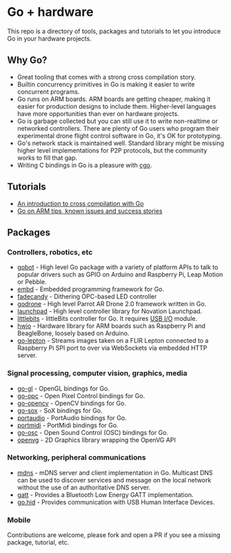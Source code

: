 # Go + hardware

This repo is a directory of tools, packages and tutorials to let
you introduce Go in your hardware projects.

## Why Go?

* Great tooling that comes with a strong cross compilation story.
* Builtin concurrency primitives in Go is making it easier to write
concurrent programs.
* Go runs on ARM boards. ARM boards are getting cheaper, making
it easier for production designs to include them. Higher-level
languages have more opportunities than ever on hardware projects.
* Go is garbage collected but you can still use it to write
non-realtime or networked controllers. There are plenty of
Go users who program their experimental drone flight control
software in Go, it's OK for prototyping.
* Go's network stack is maintained well. Standard library might
be missing higher level implementations for P2P protocols, but
the community works to fill that gap.
* Writing C bindings in Go is a pleasure with
[cgo](https://golang.org/cmd/cgo/).

## Tutorials

* [An introduction to cross compilation with Go](http://dave.cheney.net/2013/07/09/an-introduction-to-cross-compilation-with-go-1-1)
* [Go on ARM tips, known issues and success stories](https://github.com/golang/go/wiki/GoArm)

## Packages

### Controllers, robotics, etc
* [gobot](http://gobot.io/) - High level Go package with a variety of platform APIs to talk to popular drivers such as GPIO on Arduino and Raspberry Pi, Leap Motion or Pebble.
* [embd](http://embd.io/) - Embedded programming framework for Go.
* [fadecandy](https://github.com/scanlime/fadecandy) - Dithering OPC-based LED controller
* [godrone](http://godoc.org/github.com/felixge/godrone/) - High level Parrot AR Drone 2.0 framework written in Go.
* [launchpad](https://github.com/rakyll/launchpad) - High level controller library for Novation Launchpad.
* [littlebits](https://github.com/rakyll/littlebits) - littleBits controller for Go. It requires [USB I/O](http://littlebits.cc/bits/usb-io) module.
* [hwio](https://github.com/mrmorphic/hwio) - Hardware library for ARM boards such as Raspberry Pi and BeagleBone, loosely based on Arduino.
* [go-lepton](https://github.com/maruel/go-lepton) - Streams images taken on a FLIR Lepton connected to a Raspberry Pi SPI port to over via WebSockets via embedded HTTP server.

### Signal processing, computer vision, graphics, media
* [go-gl](https://github.com/go-gl) - OpenGL bindings for Go.
* [go-opc](https://github.com/kellydunn/go-opc) - Open Pixel Control bindings for Go.
* [go-opencv](https://github.com/lazywei/go-opencv) - OpenCV bindings for Go.
* [go-sox](https://github.com/krig/go-sox) - SoX bindings for Go.
* [portaudio](https://code.google.com/p/portaudio-go/) - PortAudio bindings for Go.
* [portmidi](https://github.com/rakyll/portmidi) - PortMidi bindings for Go.
* [go-osc](https://github.com/hypebeast/go-osc) - Open Sound Control (OSC) bindings for Go.
* [openvg](https://github.com/ajstarks/openvg) - 2D Graphics library wrapping the OpenVG API

### Networking, peripheral communications
* [mdns](https://github.com/hashicorp/mdns) - mDNS server and client implementation in Go. Multicast DNS can be used to discover services and message on the local network without the use of an authoritative DNS server.
* [gatt](https://github.com/paypal/gatt) - Provides a Bluetooth Low Energy GATT implementation.
* [go.hid](https://github.com/GeertJohan/go.hid) - Provides communication with USB Human Interface Devices.

### Mobile

Contributions are welcome, please fork and open a PR if you see
a missing package, tutorial, etc.

